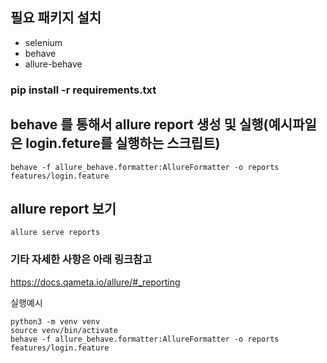 ## 필요 패키지 설치
 - selenium
 - behave
 - allure-behave
### pip install -r requirements.txt

## behave 를 통해서 allure report 생성 및 실행(예시파일은 login.feture를 실행하는 스크립트)
```shell
behave -f allure_behave.formatter:AllureFormatter -o reports features/login.feature
```
 
## allure report 보기
```shell
allure serve reports
```

### 기타 자세한 사항은 아래 링크참고
https://docs.qameta.io/allure/#_reporting

실행예시
```shell
python3 -m venv venv
source venv/bin/activate
behave -f allure_behave.formatter:AllureFormatter -o reports features/login.feature 
```
